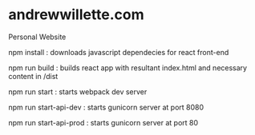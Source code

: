# andrewwillette.com
Personal Website

npm install :
  downloads javascript dependecies for react front-end

npm run build :
  builds react app with resultant index.html and necessary content in /dist

npm run start :
  starts webpack dev server

npm run start-api-dev :
  starts gunicorn server at port 8080

npm run start-api-prod :
  starts gunicorn server at port 80